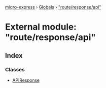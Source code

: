 [miqro-express](../README.md) › [Globals](../globals.md) › ["route/response/api"](_route_response_api_.md)

# External module: "route/response/api"

## Index

### Classes

* [APIResponse](../classes/_route_response_api_.apiresponse.md)
